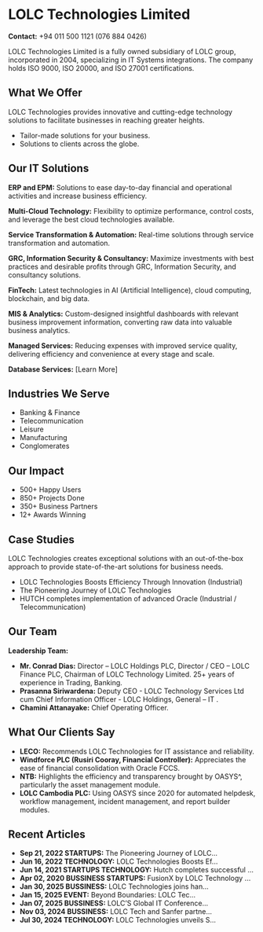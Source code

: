 # LOLC Technologies Limited

**Contact:** +94 011 500 1121 (076 884 0426)

LOLC Technologies Limited is a fully owned subsidiary of LOLC group, incorporated in 2004, specializing in IT Systems integrations. The company holds ISO 9000, ISO 20000, and ISO 27001 certifications.

## What We Offer

LOLC Technologies provides innovative and cutting-edge technology solutions to facilitate businesses in reaching greater heights.

*   Tailor-made solutions for your business.
*   Solutions to clients across the globe.

## Our IT Solutions

**ERP and EPM:** Solutions to ease day-to-day financial and operational activities and increase business efficiency.

**Multi-Cloud Technology:** Flexibility to optimize performance, control costs, and leverage the best cloud technologies available.

**Service Transformation & Automation:** Real-time solutions through service transformation and automation.

**GRC, Information Security & Consultancy:** Maximize investments with best practices and desirable profits through GRC, Information Security, and consultancy solutions.

**FinTech:** Latest technologies in AI (Artificial Intelligence), cloud computing, blockchain, and big data.

**MIS & Analytics:** Custom-designed insightful dashboards with relevant business improvement information, converting raw data into valuable business analytics.

**Managed Services:** Reducing expenses with improved service quality, delivering efficiency and convenience at every stage and scale.

**Database Services:** [Learn More]

## Industries We Serve

*   Banking & Finance
*   Telecommunication
*   Leisure
*   Manufacturing
*   Conglomerates

## Our Impact

*   500+ Happy Users
*   850+ Projects Done
*   350+ Business Partners
*   12+ Awards Winning

## Case Studies

LOLC Technologies creates exceptional solutions with an out-of-the-box approach to provide state-of-the-art solutions for business needs.

*   LOLC Technologies Boosts Efficiency Through Innovation (Industrial)
*   The Pioneering Journey of LOLC Technologies
*   HUTCH completes implementation of advanced Oracle (Industrial / Telecommunication)

## Our Team

**Leadership Team:**

*   **Mr. Conrad Dias:** Director – LOLC Holdings PLC, Director / CEO – LOLC Finance PLC, Chairman of LOLC Technology Limited. 25+ years of experience in Trading, Banking.
*   **Prasanna Siriwardena:** Deputy CEO - LOLC Technology Services Ltd cum Chief Information Officer - LOLC Holdings, General – IT .
*   **Chamini Attanayake:** Chief Operating Officer.

## What Our Clients Say

*   **LECO:** Recommends LOLC Technologies for IT assistance and reliability.
*   **Windforce PLC (Rusiri Cooray, Financial Controller):** Appreciates the ease of financial consolidation with Oracle FCCS.
*   **NTB:** Highlights the efficiency and transparency brought by OASYS^, particularly the asset management module.
*   **LOLC Cambodia PLC:** Using OASYS since 2020 for automated helpdesk, workflow management, incident management, and report builder modules.

## Recent Articles

*   **Sep 21, 2022 STARTUPS:** The Pioneering Journey of LOLC...
*   **Jun 16, 2022 TECHNOLOGY:** LOLC Technologies Boosts Ef...
*   **Jun 14, 2021 STARTUPS TECHNOLOGY:** Hutch completes successful ...
*   **Apr 02, 2020 BUSSINESS STARTUPS:** FusionX by LOLC Technology ...
*   **Jan 30, 2025 BUSSINESS:** LOLC Technologies joins han...
*   **Jan 15, 2025 EVENT:** Beyond Boundaries: LOLC Tec...
*   **Jan 07, 2025 BUSSINESS:** LOLC’S Global IT Conference...
*   **Nov 03, 2024 BUSSINESS:** LOLC Tech and Sanfer partne...
*   **Jul 30, 2024 TECHNOLOGY:** LOLC Technologies unveils S...
